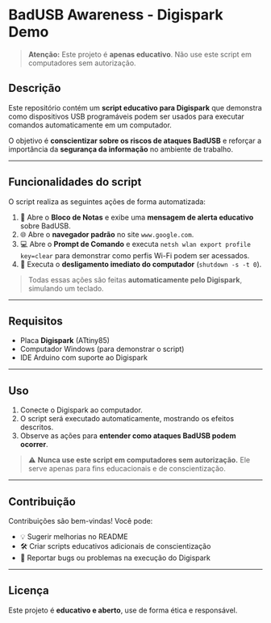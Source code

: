 # BadUSB Awareness - Digispark Demo

> **Atenção:** Este projeto é **apenas educativo**. Não use este script em computadores sem autorização.

## Descrição
Este repositório contém um **script educativo para Digispark** que demonstra como dispositivos USB programáveis podem ser usados para executar comandos automaticamente em um computador.  

O objetivo é **conscientizar sobre os riscos de ataques BadUSB** e reforçar a importância da **segurança da informação** no ambiente de trabalho.

---

## Funcionalidades do script

O script realiza as seguintes ações de forma automatizada:

1. 📝 Abre o **Bloco de Notas** e exibe uma **mensagem de alerta educativo** sobre BadUSB.
2. 🌐 Abre o **navegador padrão** no site `www.google.com`.
3. 💻 Abre o **Prompt de Comando** e executa `netsh wlan export profile key=clear` para demonstrar como perfis Wi-Fi podem ser acessados.
4. 🔌 Executa o **desligamento imediato do computador** (`shutdown -s -t 0`).

> Todas essas ações são feitas **automaticamente pelo Digispark**, simulando um teclado.

---

## Requisitos

- Placa **Digispark** (ATtiny85)  
- Computador Windows (para demonstrar o script)  
- IDE Arduino com suporte ao Digispark

---

## Uso

1. Conecte o Digispark ao computador.
2. O script será executado automaticamente, mostrando os efeitos descritos.
3. Observe as ações para **entender como ataques BadUSB podem ocorrer**.

> ⚠️ **Nunca use este script em computadores sem autorização.** Ele serve apenas para fins educacionais e de conscientização.

---

## Contribuição

Contribuições são bem-vindas! Você pode:
- 💡 Sugerir melhorias no README
- 🛠 Criar scripts educativos adicionais de conscientização
- 🐛 Reportar bugs ou problemas na execução do Digispark

---

## Licença

Este projeto é **educativo e aberto**, use de forma ética e responsável.

